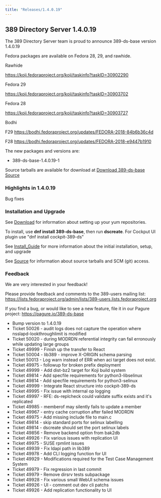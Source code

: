 ```yaml
---
title: "Releases/1.4.0.19"
---
```


389 Directory Server 1.4.0.19
-----------------------------

The 389 Directory Server team is proud to announce 389-ds-base version 1.4.0.19

Fedora packages are available on Fedora 28, 29, and rawhide.

Rawhide

<https://koji.fedoraproject.org/koji/taskinfo?taskID=30902290>

Fedora 29

<https://koji.fedoraproject.org/koji/taskinfo?taskID=30903702>

Fedora 28

<https://koji.fedoraproject.org/koji/taskinfo?taskID=30903727>

Bodhi

F29 <https://bodhi.fedoraproject.org/updates/FEDORA-2018-84b6b36c4d>

F28 <https://bodhi.fedoraproject.org/updates/FEDORA-2018-e9447b1910>


The new packages and versions are:

- 389-ds-base-1.4.0.19-1

Source tarballs are available for download at [Download 389-ds-base Source](https://releases.pagure.org/389-ds-base/389-ds-base-1.4.0.19.tar.bz2)

### Highlights in 1.4.0.19

Bug fixes

### Installation and Upgrade 

See [Download](../download.html) for information about setting up your yum repositories.

To install, use **dnf install 389-ds-base**, then run **dscreate**.  For Cockput UI plugin use "dnf install cockpit-389-ds"

See [Install\_Guide](../howto/howto-install-389.html) for more information about the initial installation, setup, and upgrade

See [Source](../development/source.html) for information about source tarballs and SCM (git) access.

### Feedback

We are very interested in your feedback!

Please provide feedback and comments to the 389-users mailing list: <https://lists.fedoraproject.org/admin/lists/389-users.lists.fedoraproject.org>

If you find a bug, or would like to see a new feature, file it in our Pagure project: <https://pagure.io/389-ds-base>

- Bump version to 1.4.0.19
- Ticket 50026 - audit logs does not capture the operation where nsslapd-lookthroughlimit is modified
- Ticket 50020 - during MODRDN referential integrity can fail erronously while updating large groups
- Ticket 49999 - Finish up the transfer to React
- Ticket 50004 - lib389 - improve X-ORIGIN schema parsing
- Ticket 50013 - Log warn instead of ERR when aci target does not exist.
- Ticket 49975 - followup for broken prefix deployment
- Ticket 49999 - Add dist-bz2 target for Koji build system
- Ticket 49814 - Add specfile requirements for python3-libselinux
- Ticket 49814 - Add specfile requirements for python3-selinux
- Ticket 49999 - Integrate React structure into cockpit-389-ds
- Ticket 49995 - Fix issue with internal op logging
- Ticket 49997 - RFE: ds-replcheck could validate suffix exists and it's replicated
- Ticket 49985 - memberof may silently fails to update a member
- Ticket 49967 - entry cache corruption after failed MODRDN
- Ticket 49975 - Add missing include file to main.c
- Ticket 49814 - skip standard ports for selinux labelling
- Ticket 49814 - dscreate should set the port selinux labels
- Ticket 49856 - Remove backend option from bak2db
- Ticket 49926 - Fix various issues with replication UI
- Ticket 49975 - SUSE rpmlint issues
- Ticket 49939 - Fix ldapi path in lib389
- Ticket 49978 - Add CLI logging function for UI
- Ticket 49929 - Modifications required for the Test Case Management System
- Ticket 49979 - Fix regression in last commit
- Ticket 49979 - Remove dirsrv tests subpackage
- Ticket 49928 - Fix various small WebUI schema issues
- Ticket 49926 - UI - comment out dev cli patchs
- Ticket 49926 - Add replication functionality to UI



